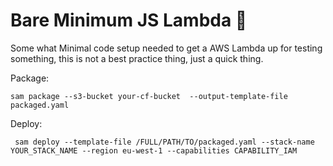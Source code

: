 # Bare Minimum JS Lambda 🥦

Some what Minimal code setup needed to get a AWS Lambda up for testing something, this is not a best practice thing, just a quick thing.

Package:
```
sam package --s3-bucket your-cf-bucket  --output-template-file packaged.yaml
```

Deploy:
```
 sam deploy --template-file /FULL/PATH/TO/packaged.yaml --stack-name YOUR_STACK_NAME --region eu-west-1 --capabilities CAPABILITY_IAM
```
